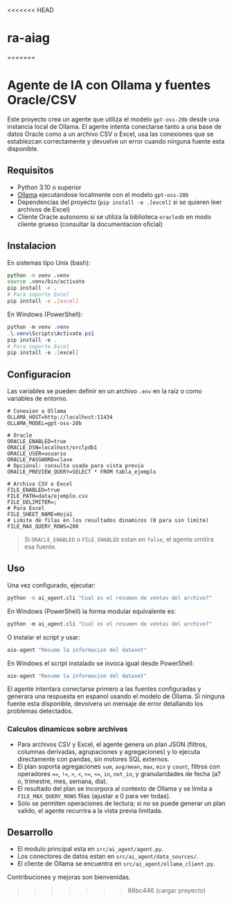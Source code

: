 <<<<<<< HEAD
# ra-aiag
=======
# Agente de IA con Ollama y fuentes Oracle/CSV

Este proyecto crea un agente que utiliza el modelo `gpt-oss-20b` desde una instancia local de Ollama. El agente intenta conectarse tanto a una base de datos Oracle como a un archivo CSV o Excel, usa las conexiones que se establezcan correctamente y devuelve un error cuando ninguna fuente esta disponible.

## Requisitos

- Python 3.10 o superior
- [Ollama](https://ollama.com/) ejecutandose localmente con el modelo `gpt-oss-20b`
- Dependencias del proyecto (`pip install -e .[excel]` si se quieren leer archivos de Excel)
- Cliente Oracle autonomo si se utiliza la biblioteca `oracledb` en modo cliente grueso (consultar la documentacion oficial)

## Instalacion

En sistemas tipo Unix (bash):

```bash
python -m venv .venv
source .venv/bin/activate
pip install -e .
# Para soporte Excel
pip install -e .[excel]
```

En Windows (PowerShell):

```powershell
python -m venv .venv
.\.venv\Scripts\Activate.ps1
pip install -e .
# Para soporte Excel
pip install -e .[excel]
```

## Configuracion

Las variables se pueden definir en un archivo `.env` en la raiz o como variables de entorno.

```env
# Conexion a Ollama
OLLAMA_HOST=http://localhost:11434
OLLAMA_MODEL=gpt-oss-20b

# Oracle
ORACLE_ENABLED=true
ORACLE_DSN=localhost/orclpdb1
ORACLE_USER=usuario
ORACLE_PASSWORD=clave
# Opcional: consulta usada para vista previa
ORACLE_PREVIEW_QUERY=SELECT * FROM tabla_ejemplo

# Archivo CSV o Excel
FILE_ENABLED=true
FILE_PATH=data/ejemplo.csv
FILE_DELIMITER=;
# Para Excel
FILE_SHEET_NAME=Hoja1
# Limite de filas en los resultados dinamicos (0 para sin limite)
FILE_MAX_QUERY_ROWS=200
```

> Si `ORACLE_ENABLED` o `FILE_ENABLED` estan en `false`, el agente omitira esa fuente.

## Uso

Una vez configurado, ejecutar:

```bash
python -m ai_agent.cli "Cual es el resumen de ventas del archivo?"
```

En Windows (PowerShell) la forma modular equivalente es:

```powershell
python -m ai_agent.cli "Cual es el resumen de ventas del archivo?"
```

O instalar el script y usar:

```bash
aio-agent "Resume la informacion del dataset"
```

En Windows el script instalado se invoca igual desde PowerShell:

```powershell
aio-agent "Resume la informacion del dataset"
```

El agente intentara conectarse primero a las fuentes configuradas y generara una respuesta en espanol usando el modelo de Ollama. Si ninguna fuente esta disponible, devolvera un mensaje de error detallando los problemas detectados.

### Calculos dinamicos sobre archivos

- Para archivos CSV y Excel, el agente genera un plan JSON (filtros, columnas derivadas, agrupaciones y agregaciones) y lo ejecuta directamente con pandas, sin motores SQL externos.
- El plan soporta agregaciones `sum`, `avg/mean`, `max`, `min` y `count`, filtros con operadores `==`, `!=`, `>`, `<`, `>=`, `<=`, `in`, `not_in`, y granularidades de fecha (a?o, trimestre, mes, semana, dia).
- El resultado del plan se incorpora al contexto de Ollama y se limita a `FILE_MAX_QUERY_ROWS` filas (ajustar a 0 para ver todas).
- Solo se permiten operaciones de lectura; si no se puede generar un plan valido, el agente recurrira a la vista previa limitada.

## Desarrollo

- El modulo principal esta en `src/ai_agent/agent.py`.
- Los conectores de datos estan en `src/ai_agent/data_sources/`.
- El cliente de Ollama se encuentra en `src/ai_agent/ollama_client.py`.

Contribuciones y mejoras son bienvenidas.

>>>>>>> 86bc446 (cargar proyecto)
